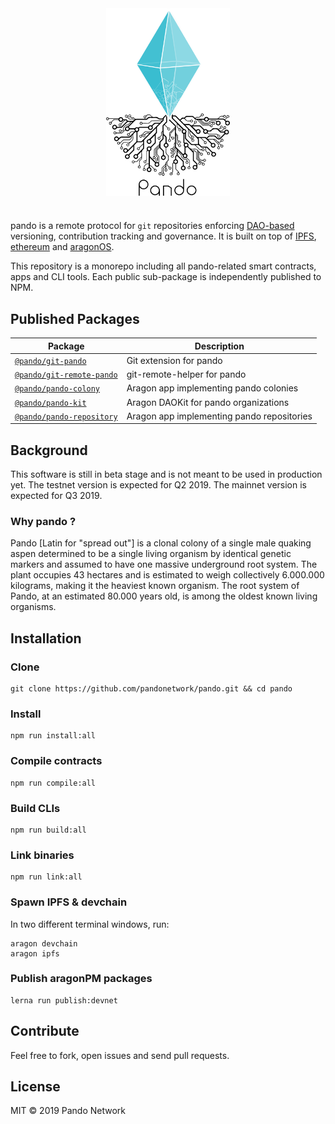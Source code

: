 <div align="center">
  <img align="center" src=".github/images/logo.png" height="300px" />
  <h1></h1>
</div>

pando is a remote protocol for `git` repositories enforcing [DAO-based](https://en.wikipedia.org/wiki/Decentralized_autonomous_organization) versioning, contribution tracking and governance. It is built on top of [IPFS](https://ipfs.io), [ethereum](https://ethereum.org) and [aragonOS](https://aragon.one/os).

This repository is a monorepo including all pando-related smart contracts, apps and CLI tools. Each public sub-package is independently published to NPM.

## Published Packages

| Package                                                 | Description                                |
| ------------------------------------------------------- | ------------------------------------------ |
| [`@pando/git-pando`](/packages/git-pando)               | Git extension for pando                    |
| [`@pando/git-remote-pando`](/packages/git-remote-pando) | git-remote-helper for pando                |
| [`@pando/pando-colony`](/packages/pando-colony)         | Aragon app implementing pando colonies     |
| [`@pando/pando-kit`](/packages/pando-kit)               | Aragon DAOKit for pando organizations      |
| [`@pando/pando-repository`](/packages/pando-repository) | Aragon app implementing pando repositories |

## Background

This software is still in beta stage and is not meant to be used in production yet. The testnet version is expected for Q2 2019. The mainnet version is expected for Q3 2019.

### Why pando ?

Pando [Latin for "spread out"] is a clonal colony of a single male quaking aspen determined to be a single living organism by identical genetic markers and assumed to have one massive underground root system. The plant occupies 43 hectares and is estimated to weigh collectively 6.000.000 kilograms, making it the heaviest known organism. The root system of Pando, at an estimated 80.000 years old, is among the oldest known living organisms.

## Installation

### Clone

```
git clone https://github.com/pandonetwork/pando.git && cd pando
```

### Install

```
npm run install:all
```

### Compile contracts

```
npm run compile:all
```

### Build CLIs

```
npm run build:all
```

### Link binaries

```
npm run link:all
```

### Spawn IPFS & devchain

In two different terminal windows, run:

```
aragon devchain
aragon ipfs
```

### Publish aragonPM packages

```
lerna run publish:devnet
```

## Contribute

Feel free to fork, open issues and send pull requests.

## License

MIT © 2019 Pando Network
